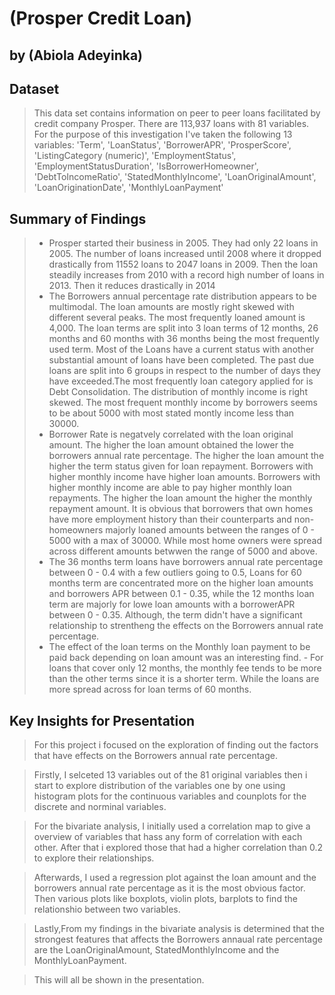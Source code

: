 # (Prosper Credit Loan)
## by (Abiola Adeyinka)


## Dataset

> This data set contains information on peer to peer loans facilitated by credit company Prosper. There are 113,937 loans with 81 variables. For the purpose of this investigation I've taken the following 13 variables: 'Term', 'LoanStatus', 'BorrowerAPR', 'ProsperScore', 'ListingCategory (numeric)', 'EmploymentStatus', 'EmploymentStatusDuration', 'IsBorrowerHomeowner', 'DebtToIncomeRatio', 'StatedMonthlyIncome', 'LoanOriginalAmount', 'LoanOriginationDate', 'MonthlyLoanPayment'


## Summary of Findings

> - Prosper started their business in 2005. They had only 22 loans in 2005. The number of loans increased until 2008 where it dropped drastically from 11552 loans to 2047 loans in 2009. Then the loan steadily increases from 2010 with a record high number of loans in 2013. Then it reduces drastically in 2014
> - The Borrowers annual percentage rate distribution appears to be multimodal. The loan amounts are mostly right skewed with different several peaks. The most frequently loaned amount is 4,000. The loan terms are split into 3 loan terms of 12 months, 26 months and 60 months with 36 months being the most frequently used term. Most of the Loans have a current status with another substantial amount of loans have been completed. The past due loans are split into 6 groups in respect to the number of days they have exceeded.The most frequently loan category applied for is Debt Consolidation. The distribution of monthly income is right skewed. The most frequent monthly income by borrowers seems to be about 5000 with most stated montly income less than 30000.
> - Borrower Rate is negatvely correlated with the loan original amount. The higher the loan amount obtained the lower the borrowers annual rate percentage. The higher the loan amount the higher the term status given for loan repayment. Borrowers with higher monthly income have higher loan amounts. Borrowers with higher monthly income are able to pay higher monthly loan repayments. The higher the loan amount the higher the monthly repayment amount. It is obvious that borrowers that own homes have more employment history than their counterparts and non-homeowners majorly loaned amounts between the ranges of 0 - 5000 with a max of 30000. While most home owners were spread across different amounts betwwen the range of 5000 and above.
> - The 36 months term loans have borrowers annual rate percentage between 0 - 0.4 with a few outliers going to 0.5, Loans for 60 months term are concentrated more on the higher loan amounts and borrowers APR between 0.1 - 0.35, while the 12 months loan term are majorly for lowe loan amounts with a borrowerAPR between 0 - 0.35. Although, the term didn't have a significant relationship to strentheng the effects on the Borrowers annual rate percentage.
> - The effect of the loan terms on the Monthly loan payment to be paid back depending on loan amount was an interesting find. - For loans that cover only 12 months, the monthly fee tends to be more than the other terms since it is a shorter term. While the loans are more spread across for loan terms of 60 months.



## Key Insights for Presentation

> For this project i focused on the exploration of finding out the factors that have effects on the Borrowers annual rate percentage.

> Firstly, I selceted 13 variables out of the 81 original variables then i start to explore distribution of the variables one by one using histogram plots for the continuous variables and counplots for the discrete and norminal variables.

> For the bivariate analysis, I initially used a correlation map to give a overview of variables that hass any form of correlation with each other. After that i explored those that had a higher correlation than 0.2 to explore their relationships.

> Afterwards, I used a regression plot against the loan amount and the borrowers annual rate percentage as it is the most obvious factor. Then various plots like boxplots, violin plots, barplots to find the relationshio between two variables.

> Lastly,From my findings in the bivariate analysis is determined that the strongest features that affects the Borrowers annaual rate percentage are the LoanOriginalAmount, StatedMonthlyIncome and the MonthlyLoanPayment.

> This will all be shown in the presentation.

